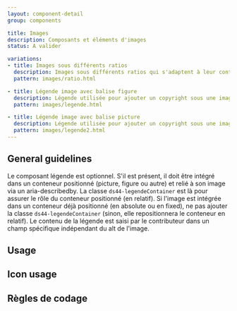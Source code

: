 ```yaml
---
layout: component-detail
group: components

title: Images
description: Composants et éléments d'images
status: A valider

variations:
- title: Images sous différents ratios
  description: Images sous différents ratios qui s'adaptent à leur conteneur peu importe le format d'upload.
  pattern: images/ratio.html

- title: Légende image avec balise figure
  description: Légende utilisée pour ajouter un copyright sous une image.
  pattern: images/legende.html

- title: Légende image avec balise picture
  description: Légende utilisée pour ajouter un copyright sous une image.
  pattern: images/legende2.html
---
```



## General guidelines

Le composant légende est optionnel. S'il est présent, il doit être intégré dans un conteneur positionné (picture, figure ou autre) et relié à son image via un aria-describedby. La classe `ds44-legendeContainer` est là pour assurer le rôle du conteneur positionné (en relatif). Si l'image est intégrée dans un conteneur déjà positionné (en absolute ou en fixed), ne pas ajouter la classe `ds44-legendeContainer` (sinon, elle repositionnera le conteneur en relatif).
Le contenu de la légende est saisi par le contributeur dans un champ spécifique indépendant du alt de l'image.

## Usage


## Icon usage


## Règles de codage
